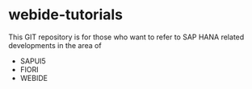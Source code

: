 # webide-tutorials
This GIT repository is for those who want to refer to SAP HANA related developments in the area of
- SAPUI5
- FIORI
- WEBIDE
